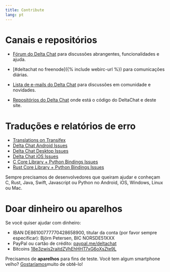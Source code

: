 ```yaml
---
title: Contribute
lang: pt
---
```


# Canais e repositórios

- [Fórum do Delta Chat](https://support.delta.chat) para discussões
  abrangentes, funcionalidades e ajuda.

- [#deltachat no freenode]({% include webirc-url %}) para comunicações diárias.

- [Lista de e-mails do Delta Chat](https://lists.codespeak.net/postorius/lists/delta.codespeak.net/) 
  para discussões em comunidade e novidades.

- [Repositórios do Delta Chat](https://github.com/deltachat/) onde está 
  o código do DeltaChat e deste site.

# Traduções e relatórios de erro

- [Translations on Transifex](https://www.transifex.com/delta-chat/public/)
- [Delta Chat Android Issues](https://github.com/deltachat/deltachat-android/issues)
- [Delta Chat Desktop Issues](https://github.com/deltachat/deltachat-desktop/issues)
- [Delta Chat iOS Issues](https://github.com/deltachat/deltachat-ios/issues)
- [C Core Library + Python Bindings Issues](https://github.com/deltachat/deltachat-core/issues)
- [Rust Core Library + Python Bindings Issues](https://github.com/deltachat/deltachat-core-rust/issues)

Sempre precisamos de desenvolvedores que queiram ajudar e conheçam 
C, Rust, Java, Swift, Javascript ou Python no Android, iOS, Windows, Linux ou Mac.


# Doar dinheiro ou aparelhos

Se você quiser ajudar com dinheiro:

- IBAN DE86100777770428658900, titular da conta (por favor sempre especificar): Björn Petersen, BIC NORSDE51XXX
- PayPal ou cartão de crédito: [paypal.me/deltachat](https://paypal.me/deltachat/20)
- Bitcoins [18e3zwis2raitdZVhEhHHT7xG6oXsZte9L](bitcoin:18e3zwis2raitdZVhEhHHT7xG6oXsZte9L)

Precisamos de **aparelhos** para fins de teste. Você tem algum smartphone velho?
[Gostaríamos](imprint)muito de obtê-lo!
